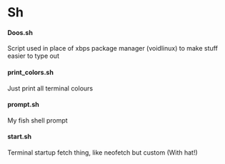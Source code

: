 # Sh

#### Doos.sh
Script used in place of xbps package manager (voidlinux) to make stuff easier to type out

#### print_colors.sh
Just print all terminal colours

#### prompt.sh
My fish shell prompt

#### start.sh
Terminal startup fetch thing, like neofetch but custom
(With hat!)
